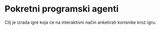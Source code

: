 <h1>Pokretni programski agenti</h1>

<p>Cilj je izrada igre koja će na interaktivni način anketirati korisnike kroz igru.</p>
